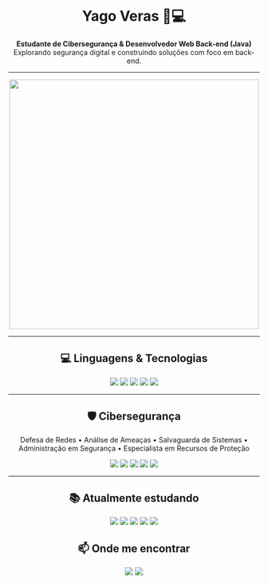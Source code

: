 <!-- Nome e Bio -->
<h1 align="center">Yago Veras 🔐💻</h1>
<p align="center">
  <b>Estudante de Cibersegurança & Desenvolvedor Web Back-end (Java)</b><br>
  Explorando segurança digital e construindo soluções com foco em back-end.
</p>

---

<!-- Imagem central -->
<p align="center">
  <img src="https://i.ibb.co/VHt9mPf/dev-night-pixelart.png" width="500"/>
</p>

---

<!-- Linguagens & Skills -->
<h2 align="center">💻 Linguagens & Tecnologias</h2>
<p align="center">
  <img src="https://img.shields.io/badge/HTML5-E34F26?style=for-the-badge&logo=html5&logoColor=white"/>
  <img src="https://img.shields.io/badge/CSS3-1572B6?style=for-the-badge&logo=css3&logoColor=white"/>
  <img src="https://img.shields.io/badge/JavaScript-F7DF1E?style=for-the-badge&logo=javascript&logoColor=black"/>
  <img src="https://img.shields.io/badge/Java-ED8B00?style=for-the-badge&logo=java&logoColor=white"/>
  <img src="https://img.shields.io/badge/Python-3776AB?style=for-the-badge&logo=python&logoColor=white"/>
</p>

---

<!-- Cibersegurança -->
<h2 align="center">🛡 Cibersegurança</h2>
<p align="center">
  Defesa de Redes • Análise de Ameaças • Salvaguarda de Sistemas •<br>
  Administração em Segurança • Especialista em Recursos de Proteção
</p>

<!-- Badges de Segurança -->
<p align="center">
  <img src="https://img.shields.io/badge/Kali%20Linux-557C94?style=for-the-badge&logo=kalilinux&logoColor=white"/>
  <img src="https://img.shields.io/badge/Wireshark-1679A7?style=for-the-badge&logo=wireshark&logoColor=white"/>
  <img src="https://img.shields.io/badge/Nmap-00457C?style=for-the-badge&logo=security&logoColor=white"/>
  <img src="https://img.shields.io/badge/Cisco-1BA0D7?style=for-the-badge&logo=cisco&logoColor=white"/>
  <img src="https://img.shields.io/badge/Linux-FCC624?style=for-the-badge&logo=linux&logoColor=black"/>
</p>

---

<!-- Atualmente estudando -->
<h2 align="center">📚 Atualmente estudando</h2>
<p align="center">
  <img src="https://img.shields.io/badge/Fortinet-EE3124?style=for-the-badge&logo=fortinet&logoColor=white"/>
  <img src="https://img.shields.io/badge/Ethical%20Hacking-2C2C2C?style=for-the-badge&logo=hackaday&logoColor=white"/>
  <img src="https://img.shields.io/badge/Docker-2496ED?style=for-the-badge&logo=docker&logoColor=white"/>
  <img src="https://img.shields.io/badge/Spring%20Boot-6DB33F?style=for-the-badge&logo=springboot&logoColor=white"/>
  <img src="https://img.shields.io/badge/Cloud%20Security-4285F4?style=for-the-badge&logo=googlecloud&logoColor=white"/>
</p>


<!-- Contato -->
<h2 align="center">📫 Onde me encontrar</h2>
<p align="center">
  <a href="mailto:seuemail@gmail.com"><img src="https://img.shields.io/badge/Gmail-D14836?style=for-the-badge&logo=gmail&logoColor=white"></a>
  <a href="https://linkedin.com/in/SEU-LINKEDIN"><img src="https://img.shields.io/badge/LinkedIn-0077B5?style=for-the-badge&logo=linkedin&logoColor=white"></a>
</p>

